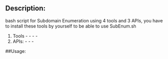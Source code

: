 ## Description:

bash script for Subdomain Enumeration using 4 tools and 3 APIs, you have to install these tools by yourself to be able to use SubEnum.sh 

  1. Tools
	- []()
	- []()
	- []()
	- []()
  2. APIs:
	- []()
	- []()
	- []()

##Usage:
 
